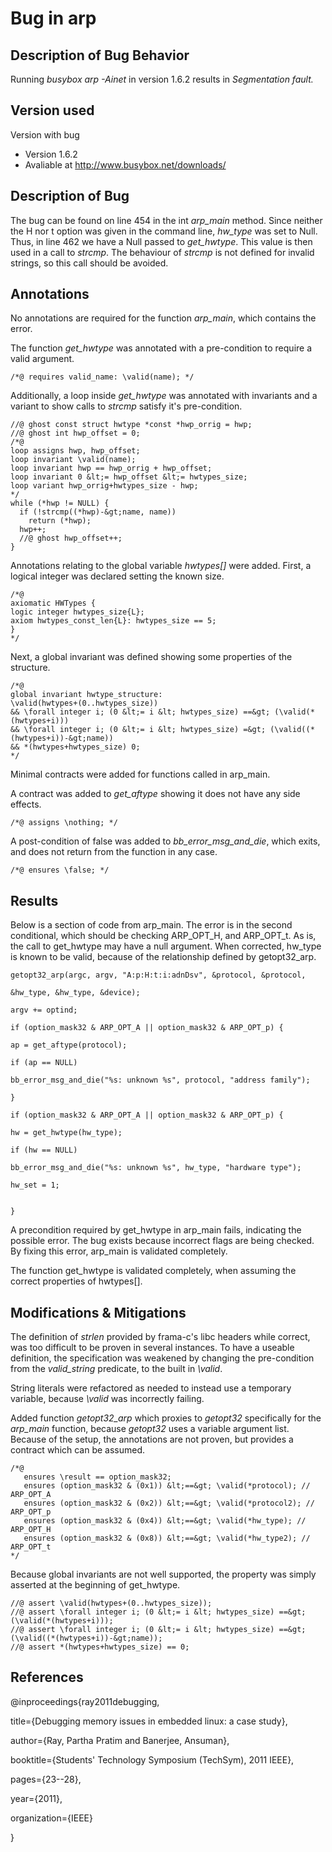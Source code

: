 # Bug in arp

## Description of Bug Behavior

Running _busybox arp -Ainet_ in version 1.6.2 results in _Segmentation fault._
## Version used

Version with bug
   * Version 1.6.2
   * Avaliable at http://www.busybox.net/downloads/
   
## Description of Bug

The bug can be found on line 454 in the int <em>arp_main </em>method. Since neither the H nor t option was given in the command line, _hw_type_ was set to Null. Thus, in line 462 we have a Null passed to _get_hwtype_. This value is then used in a call to _strcmp_. The behaviour of _strcmp_ is not defined for invalid strings, so this call should be avoided.

## Annotations

No annotations are required for the function _arp_main_, which contains the error.

The function _get_hwtype_ was annotated with a pre-condition to require a valid argument.

```
/*@ requires valid_name: \valid(name); */
```

Additionally, a loop inside _get_hwtype_ was annotated with invariants and a variant to show calls to <em>strcmp </em>satisfy it's pre-condition.

```
//@ ghost const struct hwtype *const *hwp_orrig = hwp; 
//@ ghost int hwp_offset = 0;
/*@
loop assigns hwp, hwp_offset;
loop invariant \valid(name); 
loop invariant hwp == hwp_orrig + hwp_offset;
loop invariant 0 &lt;= hwp_offset &lt;= hwtypes_size;
loop variant hwp_orrig+hwtypes_size - hwp;
*/
while (*hwp != NULL) {
  if (!strcmp((*hwp)-&gt;name, name))
    return (*hwp);
  hwp++; 
  //@ ghost hwp_offset++;
}

```
Annotations relating to the global variable <em>hwtypes[] </em>were added. First, a logical integer was declared setting the known size.

```
/*@ 
axiomatic HWTypes { 
logic integer hwtypes_size{L};
axiom hwtypes_const_len{L}: hwtypes_size == 5;
}
*/
```

Next, a global invariant was defined showing some properties of the structure.
```
/*@
global invariant hwtype_structure:
\valid(hwtypes+(0..hwtypes_size))
&& \forall integer i; (0 &lt;= i &lt; hwtypes_size) ==&gt; (\valid(*(hwtypes+i)))
&& \forall integer i; (0 &lt;= i &lt; hwtypes_size) =&gt; (\valid((*(hwtypes+i))-&gt;name))
&& *(hwtypes+hwtypes_size) 0;
*/
```
Minimal contracts were added for functions called in arp_main.

A contract was added to _get_aftype_ showing it does not have any side effects.

```
/*@ assigns \nothing; */
```
A post-condition of false was added to _bb_error_msg_and_die_, which exits, and does not return from the function in any case.

```
/*@ ensures \false; */
```

## Results

Below is a section of code from arp_main. The error is in the second conditional, which should be checking ARP_OPT_H, and ARP_OPT_t. As is, the call to get_hwtype may have a null argument. When corrected, hw_type is known to be valid, because of the relationship defined by getopt32_arp.

```
getopt32_arp(argc, argv, "A:p:H:t:i:adnDsv", &protocol, &protocol,

&hw_type, &hw_type, &device);

argv += optind;

if (option_mask32 & ARP_OPT_A || option_mask32 & ARP_OPT_p) {

ap = get_aftype(protocol);

if (ap == NULL)

bb_error_msg_and_die("%s: unknown %s", protocol, "address family");

}

if (option_mask32 & ARP_OPT_A || option_mask32 & ARP_OPT_p) {

hw = get_hwtype(hw_type);

if (hw == NULL)

bb_error_msg_and_die("%s: unknown %s", hw_type, "hardware type");

hw_set = 1;


}
```

A precondition required by get_hwtype in arp_main fails, indicating the possible error. The bug exists because incorrect flags are being checked. By fixing this error, arp_main is validated completely.

The function get_hwtype is validated completely, when assuming the correct properties of hwtypes[].

## Modifications & Mitigations

The definition of <em>strlen </em>provided by frama-c's libc headers while correct, was too difficult to be proven in several instances. To have a useable definition, the specification was weakened by changing the pre-condition from the _valid_string_ predicate, to the built in _\valid_.

String literals were refactored as needed to instead use a temporary variable, because <em>\valid </em>was incorrectly failing.

Added function _getopt32_arp_ which proxies to <em>getopt32 </em>specifically for the _arp_main_ function, because <em>getopt32 </em>uses a variable argument list. Because of the setup, the annotations are not proven, but provides a contract which can be assumed.

```
/*@
   ensures \result == option_mask32;
   ensures (option_mask32 & (0x1)) &lt;==&gt; \valid(*protocol); // ARP_OPT_A
   ensures (option_mask32 & (0x2)) &lt;==&gt; \valid(*protocol2); // ARP_OPT_p
   ensures (option_mask32 & (0x4)) &lt;==&gt; \valid(*hw_type); // ARP_OPT_H
   ensures (option_mask32 & (0x8)) &lt;==&gt; \valid(*hw_type2); // ARP_OPT_t
*/
```

Because global invariants are not well supported, the property was simply asserted at the beginning of get_hwtype.

```
//@ assert \valid(hwtypes+(0..hwtypes_size));
//@ assert \forall integer i; (0 &lt;= i &lt; hwtypes_size) ==&gt; (\valid(*(hwtypes+i)));
//@ assert \forall integer i; (0 &lt;= i &lt; hwtypes_size) ==&gt; (\valid((*(hwtypes+i))-&gt;name));
//@ assert *(hwtypes+hwtypes_size) == 0;
```
## <a name="References"></a> References

@inproceedings{ray2011debugging,

title={Debugging memory issues in embedded linux: a case study},

author={Ray, Partha Pratim and Banerjee, Ansuman},

booktitle={Students' Technology Symposium (TechSym), 2011 IEEE},

pages={23--28},

year={2011},

organization={IEEE}

}
